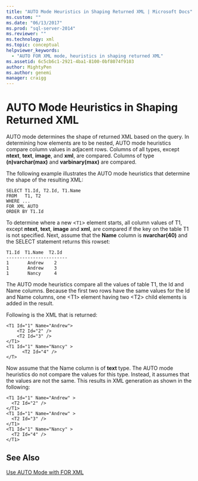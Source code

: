 ```yaml
---
title: "AUTO Mode Heuristics in Shaping Returned XML | Microsoft Docs"
ms.custom: ""
ms.date: "06/13/2017"
ms.prod: "sql-server-2014"
ms.reviewer: ""
ms.technology: xml
ms.topic: conceptual
helpviewer_keywords: 
  - "AUTO FOR XML mode, heuristics in shaping returned XML"
ms.assetid: 6c5cb6c1-2921-4ba1-8100-0bf8074f9103
author: MightyPen
ms.author: genemi
manager: craigg
---
```

# AUTO Mode Heuristics in Shaping Returned XML
  AUTO mode determines the shape of returned XML based on the query. In determining how elements are to be nested, AUTO mode heuristics compare column values in adjacent rows. Columns of all types, except **ntext**, **text**, **image**, and **xml**, are compared. Columns of type **(n)varchar(max)** and **varbinary(max)** are compared.  
  
 The following example illustrates the AUTO mode heuristics that determine the shape of the resulting XML:  
  
```  
SELECT T1.Id, T2.Id, T1.Name  
FROM   T1, T2  
WHERE ...  
FOR XML AUTO  
ORDER BY T1.Id  
```  
  
 To determine where a new <`T1`> element starts, all column values of T1, except **ntext**, **text**, **image** and **xml**, are compared if the key on the table T1 is not specified. Next, assume that the **Name** column is **nvarchar(40)** and the SELECT statement returns this rowset:  
  
```  
T1.Id  T1.Name  T2.Id  
-----------------------  
1       Andrew    2  
1       Andrew    3  
1       Nancy     4  
```  
  
 The AUTO mode heuristics compare all the values of table T1, the Id and Name columns. Because the first two rows have the same values for the Id and Name columns, one \<T1> element having two \<T2> child elements is added in the result.  
  
 Following is the XML that is returned:  
  
```  
<T1 Id="1" Name="Andrew">  
    <T2 Id="2" />  
    <T2 Id="3" />  
</T1>  
<T1 Id="1" Name="Nancy" >  
      <T2 Id="4" />  
</T>  
```  
  
 Now assume that the Name column is of **text** type. The AUTO mode heuristics do not compare the values for this type. Instead, it assumes that the values are not the same. This results in XML generation as shown in the following:  
  
```  
<T1 Id="1" Name="Andrew" >  
  <T2 Id="2" />  
</T1>  
<T1 Id="1" Name="Andrew" >  
  <T2 Id="3" />  
</T1>  
<T1 Id="1" Name="Nancy" >  
  <T2 Id="4" />  
</T1>  
```  
  
## See Also  
 [Use AUTO Mode with FOR XML](use-auto-mode-with-for-xml.md)  
  
  
